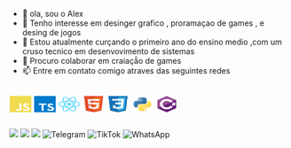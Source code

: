 - 👋 ola, sou o Alex
- 👀 Tenho interesse em desinger grafico , proramaçao de games , e desing de jogos
- 🌱 Estou atualmente curçando o primeiro ano do ensino medio ,com um cruso tecnico em desenvovimento de sistemas
- 💞️ Procuro colaborar em craiaçẫo de games 
- 📫 Entre em contato comigo atraves das seguintes redes 

<!---
AlexandreZimpel/AlexandreZimpel is a ✨ special ✨ repository because its `README.md` (this file) appears on your GitHub profile.
You can click the Preview link to take a look at your changes.
--->
<div style="display: inline_block"><br>
  <img align="center" alt="Rafa-Js" height="30" width="40" src="https://raw.githubusercontent.com/devicons/devicon/master/icons/javascript/javascript-plain.svg">
  <img align="center" alt="Rafa-Ts" height="30" width="40" src="https://raw.githubusercontent.com/devicons/devicon/master/icons/typescript/typescript-plain.svg">
  <img align="center" alt="Rafa-React" height="30" width="40" src="https://raw.githubusercontent.com/devicons/devicon/master/icons/react/react-original.svg">
  <img align="center" alt="Rafa-HTML" height="30" width="40" src="https://raw.githubusercontent.com/devicons/devicon/master/icons/html5/html5-original.svg">
  <img align="center" alt="Rafa-CSS" height="30" width="40" src="https://raw.githubusercontent.com/devicons/devicon/master/icons/css3/css3-original.svg">
  <img align="center" alt="Rafa-Python" height="30" width="40" src="https://raw.githubusercontent.com/devicons/devicon/master/icons/python/python-original.svg">
  <img align="center" alt="Rafa-Csharp" height="30" width="40" src="https://raw.githubusercontent.com/devicons/devicon/master/icons/csharp/csharp-original.svg">
</div>
  
  ##
 
<div> 
  
  <a href="https://instagram.com/rafaballerini" target="_blank"><img src="https://img.shields.io/badge/-Instagram-%23E4405F?style=for-the-badge&logo=instagram&logoColor=white" target="_blank"></a>
  <a href="https://discord.gg/wagxzStdcR" target="_blank"><img src="https://img.shields.io/badge/Discord-7289DA?style=for-the-badge&logo=discord&logoColor=white" target="_blank"></a> 
  <a href = "alexandreoliveirazimpell@gmail.com"><img src="https://img.shields.io/badge/-Gmail-%23333?style=for-the-badge&logo=gmail&logoColor=white" target="_blank"></a>
  ![Telegram](https://img.shields.io/badge/Telegram-2CA5E0?style=for-the-badge&logo=telegram&logoColor=white)
  ![TikTok](https://img.shields.io/badge/TikTok-%23000000.svg?style=for-the-badge&logo=TikTok&logoColor=white)
  ![WhatsApp](https://img.shields.io/badge/WhatsApp-25D366?style=for-the-badge&logo=whatsapp&logoColor=white)
</div>
